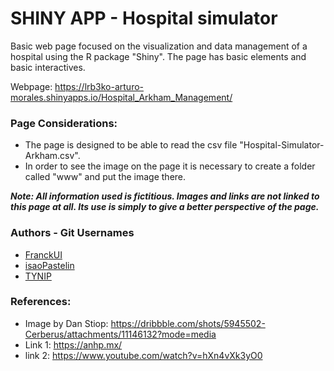 # SHINY APP - Hospital simulator

Basic web page focused on the visualization and data management of a hospital using the R package "Shiny". The page has basic elements and basic interactives.

Webpage: https://lrb3ko-arturo-morales.shinyapps.io/Hospital_Arkham_Management/

### Page Considerations:

- The page is designed to be able to read the csv file "Hospital-Simulator-Arkham.csv".
- In order to see the image on the page it is necessary to create a folder called "www" and put the image there.

***Note: All information used is fictitious. Images and links are not linked to this page at all. Its use is simply to give a better perspective of the page.***

### Authors - Git Usernames
- [FranckUI](https://github.com/FranckUI)
- [isaoPastelin](https://github.com/isaoPastelin)
- [TYNIP](https://github.com/TYNIP)

### References:
- Image by Dan Stiop: https://dribbble.com/shots/5945502-Cerberus/attachments/11146132?mode=media
- Link 1: https://anhp.mx/
- link 2: https://www.youtube.com/watch?v=hXn4vXk3yO0


